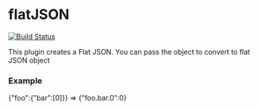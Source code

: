 flatJSON
========

[![Build Status](https://travis-ci.org/djhvscf/flatJSON.svg?branch=master)](https://travis-ci.org/djhvscf/flatJSON)

This plugin creates a Flat JSON. You can pass the object to convert to flat JSON object

### Example
{"foo":{"bar":[0]}} => {"foo.bar.0":0}

